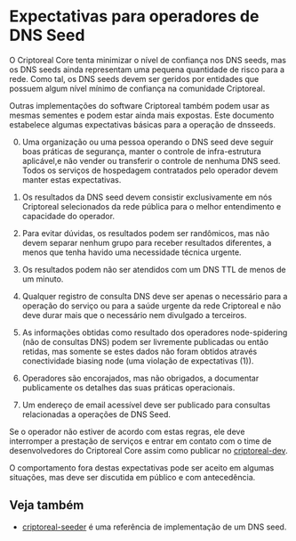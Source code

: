 Expectativas para operadores de DNS Seed
========================================

O Criptoreal Core tenta minimizar o nível de confiança nos DNS seeds, mas os DNS seeds ainda representam uma pequena quantidade de risco para a rede. Como tal, os DNS seeds devem ser geridos por entidades que possuem algum nível mínimo de confiança na comunidade Criptoreal.

Outras implementações do software Criptoreal também podem usar as mesmas sementes e podem estar ainda mais expostas. Este documento estabelece algumas expectativas básicas para a operação de dnsseeds.

0. Uma organização ou uma pessoa operando o DNS seed deve seguir boas práticas de segurança, manter o controle de infra-estrutura aplicável,e não vender ou transferir o controle de nenhuma DNS seed. Todos os serviços de hospedagem contratados pelo operador devem manter estas expectativas.

1. Os resultados da DNS seed devem consistir exclusivamente em nós Criptoreal selecionados da rede pública para o melhor entendimento e capacidade do operador.

2. Para evitar dúvidas, os resultados podem ser randômicos, mas não devem separar nenhum grupo para receber resultados diferentes, a menos que tenha havido uma necessidade técnica urgente.

3. Os resultados podem não ser atendidos com um DNS TTL de menos de um minuto.

4. Qualquer registro de consulta DNS deve ser apenas o necessário para a operação do serviço ou para a saúde urgente da rede Criptoreal e não deve durar mais que o necessário nem divulgado a terceiros.

5. As informações obtidas como resultado dos operadores node-spidering (não de consultas DNS) podem ser livremente publicadas ou então retidas, mas somente se estes dados não foram obtidos através conectividade biasing node (uma violação de expectativas (1)).

6. Operadores são encorajados, mas não obrigados, a documentar publicamente os detalhes das suas práticas operacionais.

7. Um endereço de email acessível deve ser publicado para consultas relacionadas a operações de DNS Seed.

Se o operador não estiver de acordo com estas regras, ele deve interromper a prestação de serviços e entrar em contato com o time de desenvolvedores do Criptoreal Core assim como publicar no [criptoreal-dev](https://groups.google.com/forum/#!forum/criptoreal-dev).

O comportamento fora destas expectativas pode ser aceito em algumas situações, mas deve ser discutida em público e com antecedência.

Veja também
----------
- [criptoreal-seeder](https://github.com/pooler/criptoreal-seeder) é uma referência de implementação de um DNS seed.
